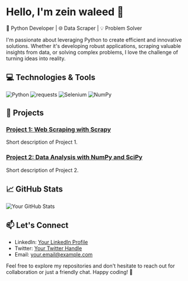 <!--- Add your banner or introduction image here -->
<!--- Example: ![Banner Image](url-to-your-image) -->

# Hello, I'm zein waleed 👋

🐍 Python Developer | 🌐 Data Scraper | 💡 Problem Solver

I'm passionate about leveraging Python to create efficient and innovative solutions. Whether it's developing robust applications, scraping valuable insights from data, or solving complex problems, I love the challenge of turning ideas into reality.

## 💻 Technologies & Tools

![Python](https://img.shields.io/badge/Python-3776AB?style=for-the-badge&logo=python&logoColor=white)
![requests](https://img.shields.io/badge/requests-009688?style=for-the-badge&logo=fastapi&logoColor=white)
![Selenium](https://img.shields.io/badge/Selenium-0A0A0A?style=for-the-badge&logo=scrapy&logoColor=white)
![NumPy](https://img.shields.io/badge/NumPy-013243?style=for-the-badge&logo=numpy&logoColor=white)

<!-- Add more as per your expertise -->

## 🚀 Projects

### [Project 1: Web Scraping with Scrapy](link-to-project-1)
Short description of Project 1.

### [Project 2: Data Analysis with NumPy and SciPy](link-to-project-2)
Short description of Project 2.

## 📈 GitHub Stats

![Your GitHub Stats](https://github-readme-stats.vercel.app/api?username=yourusername&show_icons=true&theme=radical)

## 📫 Let's Connect

- LinkedIn: [Your LinkedIn Profile](link-to-linkedin)
- Twitter: [Your Twitter Handle](link-to-twitter)
- Email: your.email@example.com

Feel free to explore my repositories and don't hesitate to reach out for collaboration or just a friendly chat. Happy coding! 🚀

